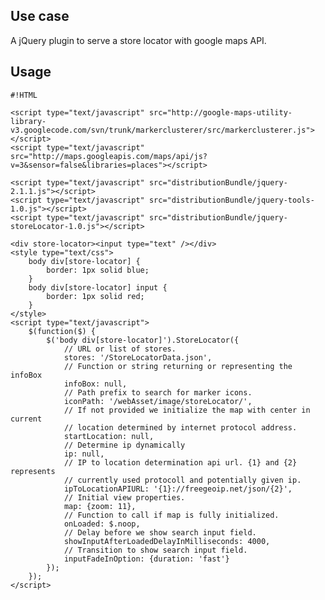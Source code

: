 <!-- !/usr/bin/env markdown
-*- coding: utf-8 -*- -->

<!-- region header

Copyright Torben Sickert 16.12.2012

License
-------

This library written by Torben Sickert stand under a creative commons naming
3.0 unported license. see http://creativecommons.org/licenses/by/3.0/deed.de

endregion -->

<!--|deDE:Einsatz-->
Use case
--------

A jQuery plugin to serve a store locator with google maps API.
<!--deDE:
    Ein jQuery-Plugin zum Bereitstellen eines Google-Maps-Storelocator.
-->

<!--|deDE:Verwendung-->
Usage
-----

<!--showExample-->

    #!HTML

    <script type="text/javascript" src="http://google-maps-utility-library-v3.googlecode.com/svn/trunk/markerclusterer/src/markerclusterer.js"></script>
    <script type="text/javascript" src="http://maps.googleapis.com/maps/api/js?v=3&sensor=false&libraries=places"></script>

    <script type="text/javascript" src="distributionBundle/jquery-2.1.1.js"></script>
    <script type="text/javascript" src="distributionBundle/jquery-tools-1.0.js"></script>
    <script type="text/javascript" src="distributionBundle/jquery-storeLocator-1.0.js"></script>

    <div store-locator><input type="text" /></div>
    <style type="text/css">
        body div[store-locator] {
            border: 1px solid blue;
        }
        body div[store-locator] input {
            border: 1px solid red;
        }
    </style>
    <script type="text/javascript">
        $(function($) {
            $('body div[store-locator]').StoreLocator({
                // URL or list of stores.
                stores: '/StoreLocatorData.json',
                // Function or string returning or representing the infoBox
                infoBox: null,
                // Path prefix to search for marker icons.
                iconPath: '/webAsset/image/storeLocator/',
                // If not provided we initialize the map with center in current
                // location determined by internet protocol address.
                startLocation: null,
                // Determine ip dynamically
                ip: null,
                // IP to location determination api url. {1} and {2} represents
                // currently used protocoll and potentially given ip.
                ipToLocationAPIURL: '{1}://freegeoip.net/json/{2}',
                // Initial view properties.
                map: {zoom: 11},
                // Function to call if map is fully initialized.
                onLoaded: $.noop,
                // Delay before we show search input field.
                showInputAfterLoadedDelayInMilliseconds: 4000,
                // Transition to show search input field.
                inputFadeInOption: {duration: 'fast'}
            });
        });
    </script>

<!-- region modline

vim: set tabstop=4 shiftwidth=4 expandtab:
vim: foldmethod=marker foldmarker=region,endregion:

endregion -->
